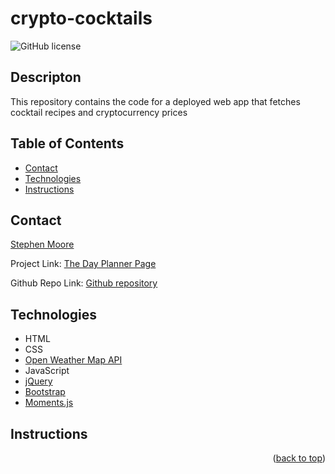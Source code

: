 # crypto-cocktails
![GitHub license](https://img.shields.io/badge/license-MIT-blue.svg)
## Descripton
This repository contains the code for a deployed web app that fetches cocktail recipes and cryptocurrency prices 


## Table of Contents
* [Contact](#contact)
* [Technologies](#technologies)  
* [Instructions](#instructions)

## Contact
<a href="https://linktr.ee/stephensmoore">Stephen Moore</a>

Project Link: [The Day Planner Page](https://judo2000.github.io/week5_day_planner/)

Github Repo Link: [Github repository ](https://github.com/judo2000/week6_weather_dashboard)

## Technologies
* HTML
* CSS
* [Open Weather Map API]
* JavaScript
* [jQuery]
* [Bootstrap]
* [Moments.js]
## Instructions

<p align="right">(<a href="#top">back to top</a>)</p>

[product-screenshot]: project_screenshot.png
[Bootstrap]: https://getbootstrap.com/
[jQuery]: https://jquery.com/
[Moments.js]: https://momentjs.com/
[Open Weather Map API]: https://openweathermap.org/api